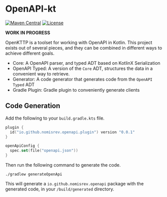 # OpenAPI-kt

[![Maven Central](https://img.shields.io/maven-central/v/io.github.nomisrev/openapi-kt?color=4caf50&label=latest%20release)](https://central.sonatype.com/search?q=g:io.github.nomisrev/openapi-kt)
[![License](https://img.shields.io/badge/License-Apache%202.0-blue.svg)](https://www.apache.org/licenses/LICENSE-2.0)

**WORK IN PROGRESS**

OpenKTTP is a toolset for working with OpenAPI in Kotlin.
This project exists out of several pieces, and they can be combined in different ways to achieve different goals.

- Core: A OpenAPI parser, and typed ADT based on KotlinX Serialization
- OpenAPI Typed: A version of the `Core` ADT, structures the data in a convenient way to retrieve.
- Generator: A code generator that generates code from the `OpenAPI Typed` ADT
- Gradle Plugin: Gradle plugin to conveniently generate clients

## Code Generation

Add the following to your `build.gradle.kts` file.

```kotlin
plugin {
  id("io.github.nomisrev.openapi.plugin") version "0.0.1"
}

openApiConfig {
  spec.set(file("openapi.json"))
}
```

Then run the following command to generate the code.

```shell
./gradlew generateOpenApi
```

This will generate a `io.github.nomisrev.openapi` package with the generated code,
in your `/build/generated` directory.
